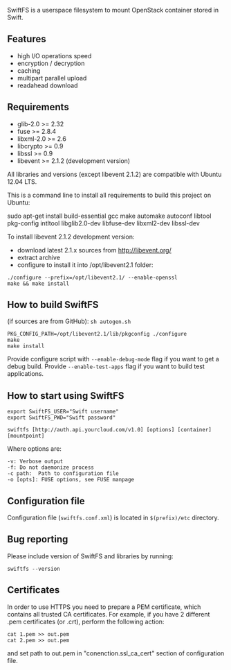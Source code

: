 SwiftFS is a userspace filesystem to mount OpenStack container stored in Swift.

Features
--------

* high I/O operations speed
* encryption / decryption
* caching
* multipart parallel upload
* readahead download

Requirements
------------

* glib-2.0 >= 2.32
* fuse >= 2.8.4
* libxml-2.0 >= 2.6
* libcrypto >= 0.9
* libssl >= 0.9
* libevent >= 2.1.2 (development version)

All libraries and versions (except libevent 2.1.2) are compatible with Ubuntu 12.04 LTS.

This is a command line to install all requirements to build this project on Ubuntu:

sudo apt-get install build-essential gcc make automake autoconf libtool pkg-config intltool libglib2.0-dev libfuse-dev libxml2-dev libssl-dev

To install libevent 2.1.2 development version:
* download latest 2.1.x sources from http://libevent.org/
* extract archive
* configure to install it into /opt/libevent2.1 folder:
```
./configure --prefix=/opt/libevent2.1/ --enable-openssl
make && make install
```


How to build SwiftFS
------------------

(if sources are from GitHub): ```sh autogen.sh```
```
PKG_CONFIG_PATH=/opt/libevent2.1/lib/pkgconfig ./configure
make
make install
```

Provide configure script with ```--enable-debug-mode``` flag if you want to get a debug build.
Provide ```--enable-test-apps``` flag if you want to build test applications.

How to start using SwiftFS
------------------------
```
export SwiftFS_USER="Swift username"
export SwiftFS_PWD="Swift password"

swiftfs [http://auth.api.yourcloud.com/v1.0] [options] [container] [mountpoint]
```

Where options are:
```
-v: Verbose output
-f: Do not daemonize process
-c path:  Path to configuration file
-o [opts]: FUSE options, see FUSE manpage
```
Configuration file
------------------

Configuration file (```swiftfs.conf.xml```) is located in ```$(prefix)/etc``` directory.

Bug reporting
-------------

Please include version of SwiftFS and libraries by running:
```
swiftfs --version
```

Certificates
-------------

In order to use HTTPS you need to prepare a PEM certificate, which contains all trusted CA certificates.
For example, if you have 2 different .pem certificates (or .crt), perform the following action:

```
cat 1.pem >> out.pem
cat 2.pem >> out.pem
```

and set path to out.pem in "conenction.ssl_ca_cert" section of configuration file.
